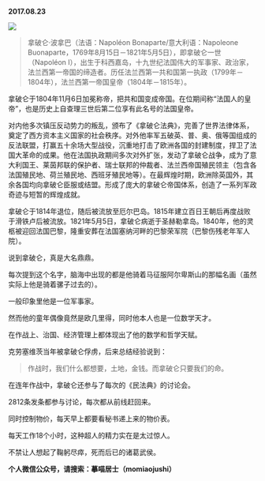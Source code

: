 
          
**2017.08.23**

![](http://wx3.sinaimg.cn/large/627d9660ly1fit7ux9mbrj20um0s2tw2.jpg)

>拿破仑·波拿巴（法语：Napoléon Bonaparte/意大利语：Napoleone Buonaparte，1769年8月15日－1821年5月5日），即拿破仑一世（Napoléon I），出生于科西嘉岛，十九世纪法国伟大的军事家、政治家，法兰西第一帝国的缔造者。历任法兰西第一共和国第一执政（1799年－1804年），法兰西第一帝国皇帝（1804年－1815年）。

拿破仑于1804年11月6日加冕称帝，把共和国变成帝国。在位期间称“法国人的皇帝”，也是历史上自查理三世后第二位享有此名号的法国皇帝。

对内他多次镇压反动势力的叛乱，颁布了《拿破仑法典》，完善了世界法律体系，奠定了西方资本主义国家的社会秩序。对外他率军五破英、普、奥、俄等国组成的反法联盟，打赢五十余场大型战役，沉重地打击了欧洲各国的封建制度，捍卫了法国大革命的成果。他在法国执政期间多次对外扩张，发动了拿破仑战争，成为了意大利国王、莱茵邦联的保护者、瑞士联邦的仲裁者、法兰西帝国殖民领主（包含各法国殖民地、荷兰殖民地、西班牙殖民地等）。在最辉煌时期，欧洲除英国外，其余各国均向拿破仑臣服或结盟。形成了庞大的拿破仑帝国体系，创造了一系列军政奇迹与短暂的辉煌成就。

拿破仑于1814年退位，随后被流放至厄尔巴岛。1815年建立百日王朝后再度战败于滑铁卢后被流放。1821年5月5日，拿破仑病逝于圣赫勒拿岛。1840年，他的灵柩被迎回法国巴黎，隆重安葬在法国塞纳河畔的巴黎荣军院（巴黎伤残老年军人院）。



说到拿破仑，真是大名鼎鼎。

每次提到这个名字，脑海中出现的都是他骑着马征服阿尔卑斯山的那幅名画（虽然实际上他是骑着骡子过去的）。

一般印象里他是一位军事家。

然而他的童年偶像竟然是欧几里得，同时他本人也是一位数学天才。

在作战上、治国、经济管理上都体现出了他的数学和哲学天赋。

克劳塞维茨当年被拿破仑俘虏，后来总结经验说到：
>作战时，我们什么都想要，土地，金钱。而拿破仑只要我们的命。



在连年作战中，拿破仑还参与了每次的《民法典》的讨论会。

2812条发条都参与讨论，每次都从前线赶回来。

同时控制物价，每天早上都要看秘书递上来的物价表。

每天工作18个小时，这种超人的精力实在是太过惊人。

不禁让人想起了鞠躬尽瘁，死而后已的诸葛武侯。


**个人微信公众号，请搜索：摹喵居士（momiaojushi）**

        